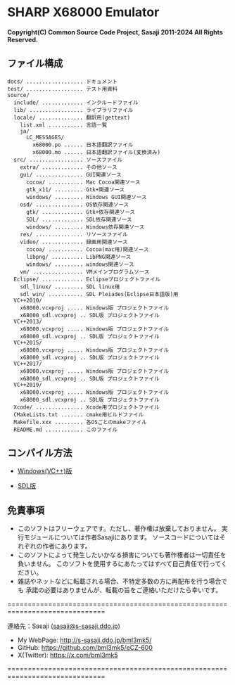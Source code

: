 # SHARP X68000 Emulator

#### Copyright(C) Common Source Code Project, Sasaji 2011-2024 All Rights Reserved.

## ファイル構成

    docs/ .................. ドキュメント
    test/ .................. テスト用資料
    source/
      include/ ............. インクルードファイル
      lib/ ................. ライブラリファイル
      locale/ .............. 翻訳用(gettext)
        list.xml ........... 言語一覧
        ja/
          LC_MESSAGES/
            x68000.po ...... 日本語翻訳ファイル
            x68000.mo ...... 日本語翻訳ファイル(変換済み)
      src/ ................. ソースファイル
        extra/ ............. その他ソース
        gui/ ............... GUI関連ソース
          cocoa/ ........... Mac Cocoa関連ソース
          gtk_x11/ ......... Gtk+関連ソース
          windows/ ......... Windows GUI関連ソース
        osd/ ............... OS依存関連ソース
          gtk/ ............. Gtk+依存関連ソース
          SDL/ ............. SDL依存関連ソース
          windows/ ......... Windows依存関連ソース
        res/ ............... リソースファイル
        video/ ............. 録画用関連ソース
          cocoa/ ........... Cocoa(mac用)関連ソース
          libpng/ .......... LibPNG関連ソース
          windows/ ......... windows関連ソース
        vm/ ................ VMメインプログラムソース
      Eclipse/ ............. Eclipseプロジェクトファイル
        sdl_linux/ ......... SDL linux用
        sdl_win/ ........... SDL Pleiades(Eclipse日本語版)用
      VC++2010/
        x68000.vcxproj ..... Windows版 プロジェクトファイル
        x68000_sdl.vcxproj .. SDL版 プロジェクトファイル
      VC++2013/
        x68000.vcxproj ..... Windows版 プロジェクトファイル
        x68000_sdl.vcxproj .. SDL版 プロジェクトファイル
      VC++2015/
        x68000.vcxproj ..... Windows版 プロジェクトファイル
        x68000_sdl.vcxproj .. SDL版 プロジェクトファイル
      VC++2017/
        x68000.vcxproj ..... Windows版 プロジェクトファイル
        x68000_sdl.vcxproj .. SDL版 プロジェクトファイル
      VC++2019/
        x68000.vcxproj ..... Windows版 プロジェクトファイル
        x68000_sdl.vcxproj .. SDL版 プロジェクトファイル
      Xcode/ ............... Xcode用プロジェクトファイル
      CMakeLists.txt ....... cmake用ビルドファイル
      Makefile.xxx ......... 各OSごとのmakeファイル
      README.md ............ このファイル


## コンパイル方法

 * [Windows(VC++)版](README_WIN.md)

 * [SDL版](README_SDL.md)


## 免責事項

* このソフトはフリーウェアです。ただし、著作権は放棄しておりません。
  実行モジュールについては作者Sasajiにあります。
  ソースコードについてはそれぞれの作者にあります。
* このソフトによって発生したいかなる損害についても著作権者は一切責任を負いません。
  このソフトを使用するにあたってはすべて自己責任で行ってください。
* 雑誌やネットなどに転載される場合、不特定多数の方に再配布を行う場合でも
  承諾の必要はありませんが、転載の旨をご連絡いただけたら幸いです。


==============================================================================

連絡先：Sasaji (sasaji@s-sasaji.ddo.jp)
 * My WebPage: http://s-sasaji.ddo.jp/bml3mk5/
 * GitHub:     https://github.com/bml3mk5/eCZ-600
 * X(Twitter): https://x.com/bml3mk5

==============================================================================

